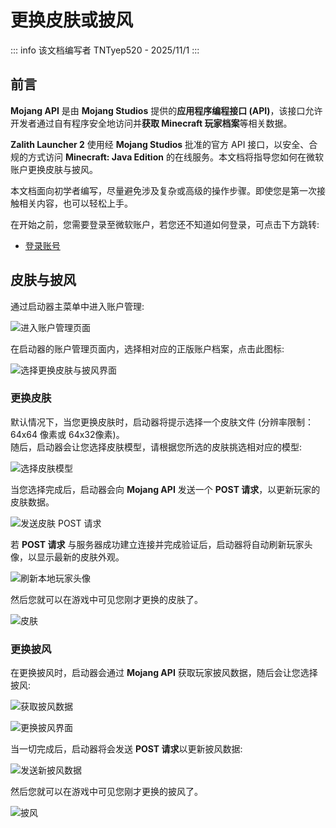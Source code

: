# 更换皮肤或披风

::: info 该文档编写者
TNTyep520 - 2025/11/1
:::

## 前言

**Mojang API** 是由 **Mojang Studios** 提供的**应用程序编程接口 (API)**，该接口允许开发者通过自有程序安全地访问并**获取 Minecraft 玩家档案**等相关数据。

**Zalith Launcher 2** 使用经 **Mojang Studios** 批准的官方 API 接口，以安全、合规的方式访问 **Minecraft: Java Edition** 的在线服务。本文档将指导您如何在微软账户更换皮肤与披风。

本文档面向初学者编写，尽量避免涉及复杂或高级的操作步骤。即使您是第一次接触相关内容，也可以轻松上手。

在开始之前，您需要登录至微软账户，若您还不知道如何登录，可点击下方跳转:

- [登录账号](/docs/help/account.md)

## 皮肤与披风

通过启动器主菜单中进入账户管理:

![进入账户管理页面](/zh/docs/account/to_account.jpg)  

在启动器的账户管理页面内，选择相对应的正版账户档案，点击此图标:

![选择更换皮肤与披风界面](/zh/docs/account/microsoft/choose_skin_capes.jpg)  

### 更换皮肤

默认情况下，当您更换皮肤时，启动器将提示选择一个皮肤文件 (分辨率限制：64x64 像素或 64x32像素)。  
随后，启动器会让您选择皮肤模型，请根据您所选的皮肤挑选相对应的模型:

![选择皮肤模型](/zh/docs/account/microsoft/choose_skin_model.jpg)  

当您选择完成后，启动器会向 **Mojang API** 发送一个 **POST 请求**，以更新玩家的皮肤数据。

![发送皮肤 POST 请求](/zh/docs/account/microsoft/post_new_skin.jpg)  

若 **POST 请求** 与服务器成功建立连接并完成验证后，启动器将自动刷新玩家头像，以显示最新的皮肤外观。

![刷新本地玩家头像](/zh/docs/account/microsoft/load_new_skin.jpg)  

然后您就可以在游戏中可见您刚才更换的皮肤了。

![皮肤](/zh/docs/account/microsoft/game_new_skin.jpg)

### 更换披风

在更换披风时，启动器会通过 **Mojang API** 获取玩家披风数据，随后会让您选择披风:

![获取披风数据](/zh/docs/account/microsoft/get_capes.jpg)  

![更换披风界面](/zh/docs/account/microsoft/choose_capes.jpg)  

当一切完成后，启动器将会发送 **POST 请求**以更新披风数据:

![发送新披风数据](/zh/docs/account/microsoft/post_new_capes.jpg)

然后您就可以在游戏中可见您刚才更换的披风了。

![披风](/zh/docs/account/microsoft/game_new_capes.jpg)
